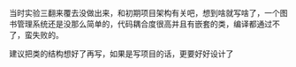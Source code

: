 当时实验三翻来覆去没做出来，和初期项目架构有关吧，想到啥就写啥了，一个图书管理系统还是没那么简单的，代码耦合度很高并且有嵌套的类，编译都通过不了，蛮失败的。

建议把类的结构想好了再写，如果是写项目的话，更要好好设计了